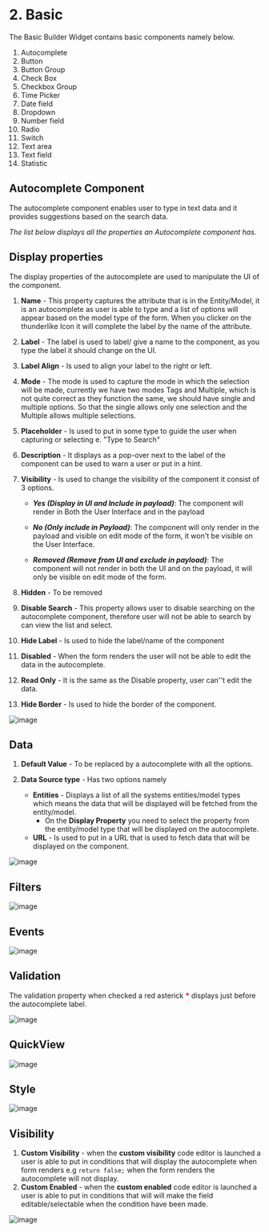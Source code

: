 # 2. Basic

The Basic Builder Widget contains basic components namely below.

1. Autocomplete
2. Button
3. Button Group
4. Check Box
5. Checkbox Group
6. Time Picker
7. Date field
8. Dropdown
9. Number field
10. Radio
11. Switch
12. Text area
13. Text field
14. Statistic

## Autocomplete Component

The autocomplete component enables user to type in text data and it provides suggestions based on the search data.


_The list below displays all the properties an Autocomplete component has._

## Display properties

The display properties of the autocomplete are used to manipulate the UI of the component.

1. **Name** - This property captures the attribute that is in the Entity/Model, it is an autocomplete as user is able to type and a list of options will appear based on the model type of the form. When you clicker on the thunderlike Icon it will complete the label by the name of the attribute.

2. **Label** - The label is used to label/ give a name to the component, as you type the label it should change on the UI.
3. **Label Align** - Is used to align your label to the right or left.
4. **Mode** - The mode is used to capture the mode in which the selection will be made, currently we have two modes Tags and Multiple, which is not quite correct as they function the same, we should have single and multiple options. So that the single allows only one selection and the Multiple allows multiple selections.
5. **Placeholder** - Is used to put in some type to guide the user when capturing or selecting e. "Type to Search"
6. **Description** - It displays as a pop-over next to the label of the component can be used to warn a user or put in a  hint.

7. **Visibility** - Is used to change the visibility of the component it consist of 3 options.
     - _**Yes (Display in UI and Include in payload)**_: The component will render in Both the User Interface and in the payload 

     - **_No (Only include in Payload)_**: The component will only render in the payload and visible on edit mode of the form, it won't be visible on the User Interface.  

     - **_Removed (Remove from UI and exclude in payload)_**: The component will not render in both the UI and on the payload, it will only be visible on edit mode of the form.
 
8. **Hidden** - To be removed

9. **Disable Search** - This property allows user to disable searching on the autocomplete component, therefore user will not be able to search by can view the list and select.

10. **Hide Label** - Is used to hide the label/name of the component

11. **Disabled** - When the form renders the user will not be able to edit the data in the autocomplete.

12. **Read Only** - It is the same as the Disable property, user can''t edit the data.

13. **Hide Border** - Is used to hide the border of the component.

![image](https://user-images.githubusercontent.com/85956374/222991160-8452a990-5e08-4120-9c4a-a2b1ac5ab061.png)

## Data

1. **Default Value** - To be replaced by a autocomplete with all the options.
2. **Data Source type** - Has two options namely

     - **Entities** - Displays a list of all the systems entities/model types which means the data that will be displayed will be fetched from the entity/model.
          * On the **Display Property**  you need to select the property from the entity/model type that will be displayed  on the autocomplete. 
     - **URL** -  Is used to put in a URL that is used to fetch data that will be displayed on the component. 

![image](https://user-images.githubusercontent.com/85956374/222991554-4e2469a7-e152-43a4-96fa-b757185883d5.png)

## Filters
 
![image](https://user-images.githubusercontent.com/85956374/222991542-49ab11d0-45ab-4164-a663-4a8a9266c09e.png)

## Events

![image](https://user-images.githubusercontent.com/85956374/222991527-780c5223-1183-4c1e-b611-0d7b424475ae.png)

## Validation

The validation property when checked a red asterick <span style="color:red;font-weight:bold">*</span> displays just before the autocomplete label.

![image](https://user-images.githubusercontent.com/85956374/222991481-e4073883-ba86-4d5c-8875-8d2fc1928b81.png)

## QuickView
 
![image](https://user-images.githubusercontent.com/85956374/222991468-4b915cff-95c5-4325-949b-ab9b5d7d4e54.png)

## Style
 
![image](https://user-images.githubusercontent.com/85956374/222991443-4d7e89a3-575a-47fe-8aec-6f046cbdb232.png)

## Visibility

1. **Custom Visibility** - when the **custom visibility** code editor is launched a user is able to put in conditions that will display the autocomplete when form renders e.g ```return false;``` when the form renders the autocomplete will not display.
2. **Custom Enabled** - when the **custom enabled** code editor is launched a user is able to put in conditions that will will make the field editable/selectable when the condition have been made.

![image](https://user-images.githubusercontent.com/85956374/222991382-a917871d-ebd7-4bec-8848-9ecac335a0ad.png)





